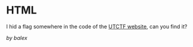 # HTML

I hid a flag somewhere in the code of the [UTCTF website](https://isss.io/utctf), can you find it?

_by balex_
